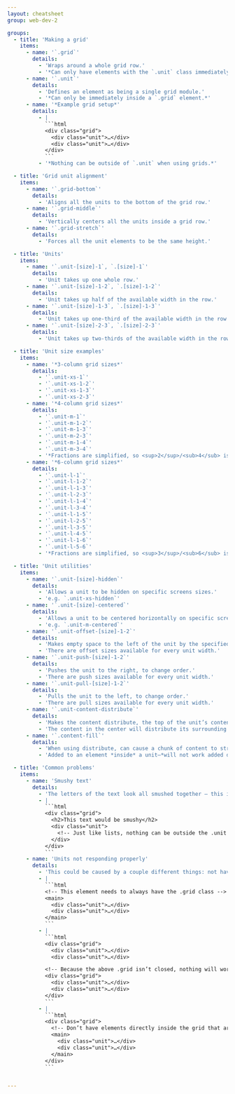 ```yaml
---
layout: cheatsheet
group: web-dev-2

groups:
  - title: 'Making a grid'
    items:
      - name: '`.grid`'
        details:
          - 'Wraps around a whole grid row.'
          - '*Can only have elements with the `.unit` class immediately inside.*'
      - name: '`.unit`'
        details:
          - 'Defines an element as being a single grid module.'
          - '*Can only be immediately inside a `.grid` element.*'
      - name: '*Example grid setup*'
        details:
          - |
            ```html
            <div class="grid">
              <div class="unit">…</div>
              <div class="unit">…</div>
            </div>
            ```
          - '*Nothing can be outside of `.unit` when using grids.*'

  - title: 'Grid unit alignment'
    items:
      - name: '`.grid-bottom`'
        details:
          - 'Aligns all the units to the bottom of the grid row.'
      - name: '`.grid-middle`'
        details:
          - 'Vertically centers all the units inside a grid row.'
      - name: '`.grid-stretch`'
        details:
          - 'Forces all the unit elements to be the same height.'

  - title: 'Units'
    items:
      - name: '`.unit-[size]-1`, `.[size]-1`'
        details:
          - 'Unit takes up one whole row.'
      - name: '`.unit-[size]-1-2`, `.[size]-1-2`'
        details:
          - 'Unit takes up half of the available width in the row.'
      - name: '`.unit-[size]-1-3`, `.[size]-1-3`'
        details:
          - 'Unit takes up one-third of the available width in the row.'
      - name: '`.unit-[size]-2-3`, `.[size]-2-3`'
        details:
          - 'Unit takes up two-thirds of the available width in the row.'

  - title: 'Unit size examples'
    items:
      - name: '*3-column grid sizes*'
        details:
          - '`.unit-xs-1`'
          - '`.unit-xs-1-2`'
          - '`.unit-xs-1-3`'
          - '`.unit-xs-2-3`'
      - name: '*4-column grid sizes*'
        details:
          - '`.unit-m-1`'
          - '`.unit-m-1-2`'
          - '`.unit-m-1-3`'
          - '`.unit-m-2-3`'
          - '`.unit-m-1-4`'
          - '`.unit-m-3-4`'
          - '*Fractions are simplified, so <sup>2</sup>/<sub>4</sub> is <sup>1</sup>/<sub>2</sub>.*'
      - name: '*6-column grid sizes*'
        details:
          - '`.unit-l-1`'
          - '`.unit-l-1-2`'
          - '`.unit-l-1-3`'
          - '`.unit-l-2-3`'
          - '`.unit-l-1-4`'
          - '`.unit-l-3-4`'
          - '`.unit-l-1-5`'
          - '`.unit-l-2-5`'
          - '`.unit-l-3-5`'
          - '`.unit-l-4-5`'
          - '`.unit-l-1-6`'
          - '`.unit-l-5-6`'
          - '*Fractions are simplified, so <sup>3</sup>/<sub>6</sub> is <sup>1</sup>/<sub>2</sub>.*'

  - title: 'Unit utilities'
    items:
      - name: '`.unit-[size]-hidden`'
        details:
          - 'Allows a unit to be hidden on specific screens sizes.'
          - 'e.g. `.unit-xs-hidden`'
      - name: '`.unit-[size]-centered`'
        details:
          - 'Allows a unit to be centered horizontally on specific screen sizes.'
          - 'e.g. `.unit-m-centered`'
      - name: '`.unit-offset-[size]-1-2`'
        details:
          - 'Makes empty space to the left of the unit by the specified amount.'
          - 'There are offset sizes available for every unit width.'
      - name: '`.unit-push-[size]-1-2`'
        details:
          - 'Pushes the unit to the right, to change order.'
          - 'There are push sizes available for every unit width.'
      - name: '`.unit-pull-[size]-1-2`'
        details:
          - 'Pulls the unit to the left, to change order.'
          - 'There are pull sizes available for every unit width.'
      - name: '`.unit-content-distribute`'
        details:
          - 'Makes the content distribute, the top of the unit’s content will align, the bottom content will align.'
          - 'The content in the center will distribute its surrounding space evenly.'
      - name: '`.content-fill`'
        details:
          - 'When using distribute, can cause a chunk of content to stretch vertically.'
          - 'Added to an element *inside* a unit—*will not work added directly to a `.unit`.*'

  - title: 'Common problems'
    items:
      - name: 'Smushy text'
        details:
          - 'The letters of the text look all smushed together — this is caused by text being inside `.grid` but not inside `.unit`.'
          - |
            ```html
            <div class="grid">
              <h2>This text would be smushy</h2>
              <div class="unit">
                <!-- Just like lists, nothing can be outside the .unit -->
              </div>
            </div>
            ```
      - name: 'Units not responding properly'
        details:
          - 'This could be caused by a couple different things: not having `.grid`, not closing the previous `.grid`, or having elements within `.grid` that aren’t `.unit` tags.'
          - |
            ```html
            <!-- This element needs to always have the .grid class -->
            <main>
              <div class="unit">…</div>
              <div class="unit">…</div>
            </main>
            ```
          - |
            ```html
            <div class="grid">
              <div class="unit">…</div>
              <div class="unit">…</div>

            <!-- Because the above .grid isn’t closed, nothing will work properly -->
            <div class="grid">
              <div class="unit">…</div>
              <div class="unit">…</div>
            </div>
            ```
          - |
            ```html
            <div class="grid">
              <!-- Don’t have elements directly inside the grid that aren’t .unit tags -->
              <main>
                <div class="unit">…</div>
                <div class="unit">…</div>
              </main>
            </div>
            ```


---
```

